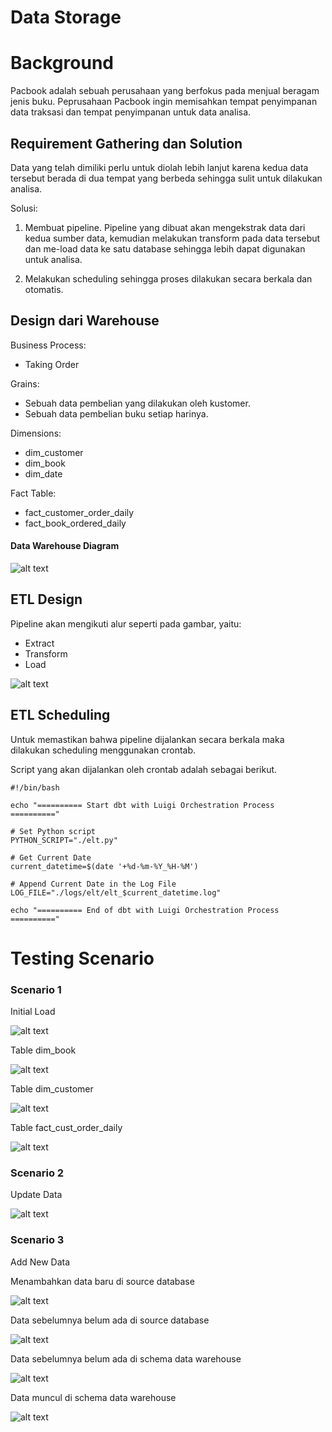 # Data Storage
# Background
Pacbook adalah sebuah perusahaan yang berfokus pada menjual beragam jenis buku. Peprusahaan Pacbook ingin memisahkan tempat penyimpanan data traksasi dan tempat penyimpanan untuk data analisa.

## Requirement Gathering dan Solution
Data yang telah dimiliki perlu untuk diolah lebih lanjut karena kedua data tersebut berada di dua tempat yang berbeda sehingga sulit untuk dilakukan analisa.

Solusi:
1. Membuat pipeline. Pipeline yang dibuat akan mengekstrak data dari kedua sumber data, kemudian melakukan transform pada data tersebut dan me-load data ke satu database sehingga lebih dapat digunakan untuk analisa.

2. Melakukan scheduling sehingga proses dilakukan secara berkala dan otomatis.

## Design dari Warehouse
Business Process:
- Taking Order

Grains:
- Sebuah data pembelian yang dilakukan oleh kustomer.
- Sebuah data pembelian buku setiap harinya.

Dimensions:
- dim_customer
- dim_book
- dim_date

Fact Table:
- fact_customer_order_daily
- fact_book_ordered_daily

#### Data Warehouse Diagram 

![alt text](https://github.com/KyrieCettyara/data-storage-project/blob/main/image/image1.png)


## ETL Design
Pipeline akan mengikuti alur seperti pada gambar, yaitu:
- Extract
- Transform
- Load

![alt text](https://github.com/KyrieCettyara/data-storage-project/blob/main/image/image2.png)


## ETL Scheduling 
Untuk memastikan bahwa pipeline dijalankan secara berkala maka dilakukan scheduling menggunakan crontab. 

Script yang akan dijalankan oleh crontab adalah sebagai berikut.

~~~
#!/bin/bash

echo "========== Start dbt with Luigi Orchestration Process =========="

# Set Python script
PYTHON_SCRIPT="./elt.py"

# Get Current Date
current_datetime=$(date '+%d-%m-%Y_%H-%M')

# Append Current Date in the Log File
LOG_FILE="./logs/elt/elt_$current_datetime.log"

echo "========== End of dbt with Luigi Orchestration Process =========="
~~~


# Testing Scenario
### Scenario 1
Initial Load

![alt text](https://github.com/KyrieCettyara/data-storage-project/blob/main/image/image5.png)


Table dim_book

![alt text](https://github.com/KyrieCettyara/data-storage-project/blob/main/image/image3.png)

Table dim_customer

![alt text](https://github.com/KyrieCettyara/data-storage-project/blob/main/image/image4.png)

Table fact_cust_order_daily

![alt text](https://github.com/KyrieCettyara/data-storage-project/blob/main/image/image6.png)


### Scenario 2
Update Data

![alt text](https://github.com/KyrieCettyara/Intro-to-data-ETL/blob/main/image/before_testing1.png)


### Scenario 3
Add New Data

Menambahkan data baru di source database

![alt text](https://github.com/KyrieCettyara/data-storage-project/blob/main/image/image10.png)

Data sebelumnya belum ada di source database

![alt text](https://github.com/KyrieCettyara/data-storage-project/blob/main/image/image11.png)

Data sebelumnya belum ada di schema data warehouse

![alt text](https://github.com/KyrieCettyara/data-storage-project/blob/main/image/image11.png)


Data muncul di schema data warehouse

![alt text](https://github.com/KyrieCettyara/data-storage-project/blob/main/image/image14.png)





